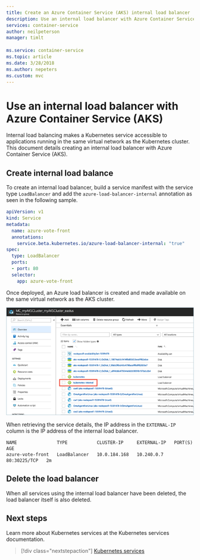 ```yaml
---
title: Create an Azure Container Service (AKS) internal load balancer
description: Use an internal load balancer with Azure Container Service (AKS).
services: container-service
author: neilpeterson
manager: timlt

ms.service: container-service
ms.topic: article
ms.date: 3/28/2018
ms.author: nepeters
ms.custom: mvc
---
```


# Use an internal load balancer with Azure Container Service (AKS)

Internal load balancing makes a Kubernetes service accessible to applications running in the same virtual network as the Kubernetes cluster. This document details creating an internal load balancer with Azure Container Service (AKS).

## Create internal load balance

To create an internal load balancer, build a service manifest with the service type `LoadBalancer` and add the `azure-load-balancer-internal` annotation as seen in the following sample.

```yaml
apiVersion: v1
kind: Service
metadata:
  name: azure-vote-front
  annotations:
    service.beta.kubernetes.io/azure-load-balancer-internal: "true"
spec:
  type: LoadBalancer
  ports:
  - port: 80
  selector:
    app: azure-vote-front
```

Once deployed, an Azure load balancer is created and made available on the same virtual network as the AKS cluster. 

![Image of AKS internal load balancer](media/internal-lb/internal-lb.png)

When retrieving the service details, the IP address in the `EXTERNAL-IP` column is the IP address of the internal load balancer. 

```console
NAME               TYPE           CLUSTER-IP     EXTERNAL-IP   PORT(S)        AGE
azure-vote-front   LoadBalancer   10.0.184.168   10.240.0.7    80:30225/TCP   2m
```

## Delete the load balancer

When all services using the internal load balancer have been deleted, the load balancer itself is also deleted.

## Next steps

Learn more about Kubernetes services at the Kubernetes services documentation.

> [!div class="nextstepaction"]
> [Kubernetes services][kubernetes-services]

<!-- LINKS - External -->
[kubernetes-services]: https://kubernetes.io/docs/concepts/services-networking/service/